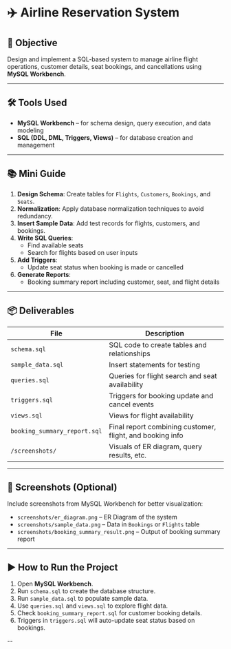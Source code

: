 # ✈️ Airline Reservation System

## 🎯 Objective
Design and implement a SQL-based system to manage airline flight operations, customer details, seat bookings, and cancellations using **MySQL Workbench**.

---

## 🛠️ Tools Used

- **MySQL Workbench** – for schema design, query execution, and data modeling
- **SQL (DDL, DML, Triggers, Views)** – for database creation and management

---

## 📚 Mini Guide

1. **Design Schema**: Create tables for `Flights`, `Customers`, `Bookings`, and `Seats`.
2. **Normalization**: Apply database normalization techniques to avoid redundancy.
3. **Insert Sample Data**: Add test records for flights, customers, and bookings.
4. **Write SQL Queries**: 
   - Find available seats
   - Search for flights based on user inputs
5. **Add Triggers**:
   - Update seat status when booking is made or cancelled
6. **Generate Reports**:
   - Booking summary report including customer, seat, and flight details

---

## 📦 Deliverables

| File | Description |
|------|-------------|
| `schema.sql` | SQL code to create tables and relationships |
| `sample_data.sql` | Insert statements for testing |
| `queries.sql` | Queries for flight search and seat availability |
| `triggers.sql` | Triggers for booking update and cancel events |
| `views.sql` | Views for flight availability |
| `booking_summary_report.sql` | Final report combining customer, flight, and booking info |
| `/screenshots/` | Visuals of ER diagram, query results, etc. |

---

## 📸 Screenshots (Optional)

Include screenshots from MySQL Workbench for better visualization:

- `screenshots/er_diagram.png` – ER Diagram of the system
- `screenshots/sample_data.png` – Data in `Bookings` or `Flights` table
- `screenshots/booking_summary_result.png` – Output of booking summary report

---

## ▶️ How to Run the Project

1. Open **MySQL Workbench**.
2. Run `schema.sql` to create the database structure.
3. Run `sample_data.sql` to populate sample data.
4. Use `queries.sql` and `views.sql` to explore flight data.
5. Check `booking_summary_report.sql` for customer booking details.
6. Triggers in `triggers.sql` will auto-update seat status based on bookings.

--